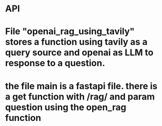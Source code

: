 # API
# File "openai_rag_using_tavily" stores a function using tavily as a query source and openai as LLM to response to a question.
# the file main is a fastapi file. there is a get function with /rag/ and param question using the open_rag function

